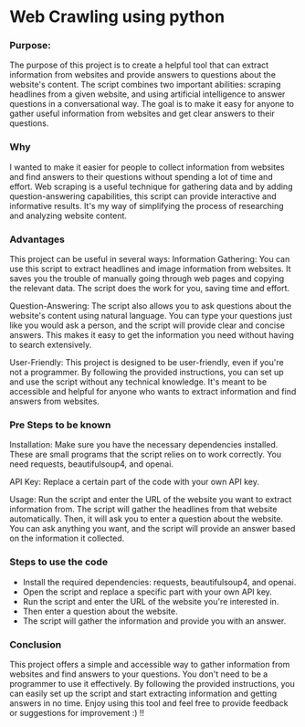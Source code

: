 # Web Crawling using python

### Purpose:
The purpose of this project is to create a helpful tool that can extract information from websites and provide answers to questions about the website's content. The script combines two important abilities: scraping headlines from a given website, and using artificial intelligence to answer questions in a conversational way. The goal is to make it easy for anyone to gather useful information from websites and get clear answers to their questions.

### Why
I wanted to make it easier for people to collect information from websites and find answers to their questions without spending a lot of time and effort. Web scraping is a useful technique for gathering data and by adding question-answering capabilities, this script can provide interactive and informative results. It's my way of simplifying the process of researching and analyzing website content.

### Advantages 
This project can be useful in several ways:
Information Gathering: You can use this script to extract headlines and image information from websites. It saves you the trouble of manually going through web pages and copying the relevant data. The script does the work for you, saving time and effort.

Question-Answering: The script also allows you to ask questions about the website's content using natural language. You can type your questions just like you would ask a person, and the script will provide clear and concise answers. This makes it easy to get the information you need without having to search extensively.

User-Friendly: This project is designed to be user-friendly, even if you're not a programmer. By following the provided instructions, you can set up and use the script without any technical knowledge. It's meant to be accessible and helpful for anyone who wants to extract information and find answers from websites.

### Pre Steps to be known
Installation: Make sure you have the necessary dependencies installed. These are small programs that the script relies on to work correctly. You need requests, beautifulsoup4, and openai.

API Key: Replace a certain part of the code with your own API key.

Usage: Run the script and enter the URL of the website you want to extract information from. The script will gather the headlines  from that website automatically. Then, it will ask you to enter a question about the website. You can ask anything you want, and the script will provide an answer based on the information it collected.

### Steps to use the code
* Install the required dependencies: requests, beautifulsoup4, and openai.
* Open the script and replace a specific part with your own API key.
* Run the script and enter the URL of the website you're interested in.
* Then enter a question about the website.
* The script will gather the information and provide you with an answer.


### Conclusion
This project offers a simple and accessible way to gather information from websites and find answers to your questions. You don't need to be a programmer to use it effectively. By following the provided instructions, you can easily set up the script and start extracting information and getting answers in no time. Enjoy using this tool and feel free to provide feedback or suggestions for improvement :) !!

